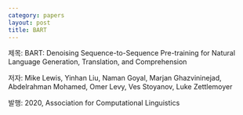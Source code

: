 ```yaml
---
category: papers
layout: post
title: BART
---
```


제목: BART: Denoising Sequence-to-Sequence Pre-training for Natural Language Generation, Translation, and Comprehension

저자: Mike Lewis, Yinhan Liu, Naman Goyal, Marjan Ghazvininejad, Abdelrahman Mohamed, Omer Levy, Ves Stoyanov, Luke Zettlemoyer

발행: 2020, Association for Computational Linguistics

